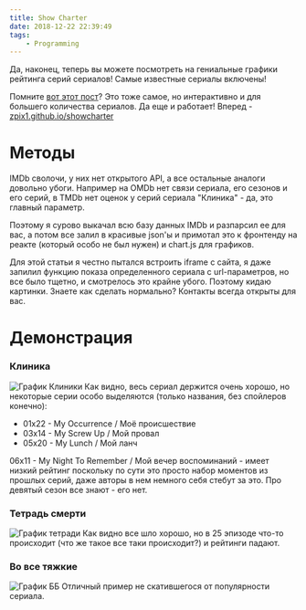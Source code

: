 ```yaml
---
title: Show Charter
date: 2018-12-22 22:39:49
tags:
    - Programming
---
```


Да, наконец, теперь вы можете посмотреть на гениальные графики рейтинга серий сериалов! Самые известные сериалы включены! 
<!-- more -->
Помните [вот этот пост](https://www.reddit.com/r/dataisbeautiful/comments/668rw7/scrubs_imdb_rating_per_episode_oc/)? Это тоже самое, но интерактивно и для большего количества сериалов. Да еще и работает! Вперед - [zpix1.github.io/showcharter](https://zpix1.github.io/showcharter/)


# Методы
IMDb сволочи, у них нет открытого API, а все остальные аналоги довольно убоги. Например на OMDb нет связи сериала, его сезонов и его серий, в TMDb нет оценок у серий сериала "Клиника" - да, это главный параметр.

Поэтому я сурово выкачал всю базу данных IMDb и разпарсил ее для вас, а потом все залил в красивые json'ы и примотал это к фронтенду на реакте (который особо не был нужен) и chart.js для графиков.

Для этой статьи я честно пытался встроить iframe с сайта, я даже запилил функцию показа определенного сериала с url-параметров, но все было тщетно, и смотрелось это крайне убого. Поэтому кидаю картинки. Знаете как сделать нормально? Контакты всегда открыты для вас.
# Демонстрация
### Клиника

![График Клиники](https://i.imgur.com/4L9KBhA.png)
Как видно, весь сериал держится очень хорошо, но некоторые серии особо выделяются (только названия, без спойлеров конечно):
<ul>
<li>01x22 - My Occurrence / Моё происшествие</li>
<li>03x14 - My Screw Up / Мой провал</li>
<li>05x20 - My Lunch / Мой ланч</li>
</ul>
06x11 - My Night To Remember / Мой вечер воспоминаний - имеет низкий рейтинг поскольку по сути это просто набор моментов из прошлых серий, даже авторы в нем немного себя стебут за это.
Про девятый сезон все знают - его нет.

### Тетрадь смерти
![График тетради](https://i.imgur.com/ViHbGLq.png)
Как видно все шло хорошо, но в 25 эпизоде что-то происходит (что же такое все таки происходит?) и рейтинги падают.

### Во все тяжкие
![График ББ](https://i.imgur.com/Wdi50et.png)
Отличный пример не скатившегося от популярности сериала.